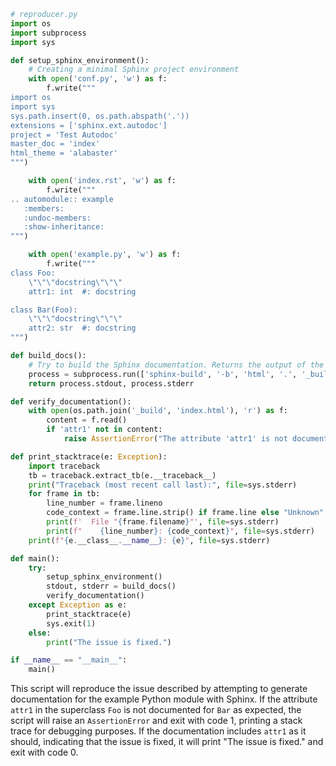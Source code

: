 ```python
# reproducer.py
import os
import subprocess
import sys

def setup_sphinx_environment():
    # Creating a minimal Sphinx project environment
    with open('conf.py', 'w') as f:
        f.write("""
import os
import sys
sys.path.insert(0, os.path.abspath('.'))
extensions = ['sphinx.ext.autodoc']
project = 'Test Autodoc'
master_doc = 'index'
html_theme = 'alabaster'
""")

    with open('index.rst', 'w') as f:
        f.write("""
.. automodule:: example
   :members:
   :undoc-members:
   :show-inheritance:
""")

    with open('example.py', 'w') as f:
        f.write("""
class Foo:
    \"\"\"docstring\"\"\"
    attr1: int  #: docstring

class Bar(Foo):
    \"\"\"docstring\"\"\"
    attr2: str  #: docstring
""")

def build_docs():
    # Try to build the Sphinx documentation. Returns the output of the Sphinx build process.
    process = subprocess.run(['sphinx-build', '-b', 'html', '.', '_build'], stdout=subprocess.PIPE, stderr=subprocess.PIPE, text=True)
    return process.stdout, process.stderr

def verify_documentation():
    with open(os.path.join('_build', 'index.html'), 'r') as f:
        content = f.read()
        if 'attr1' not in content:
            raise AssertionError("The attribute 'attr1' is not documented as expected.")

def print_stacktrace(e: Exception):
    import traceback
    tb = traceback.extract_tb(e.__traceback__)
    print("Traceback (most recent call last):", file=sys.stderr)
    for frame in tb:
        line_number = frame.lineno
        code_context = frame.line.strip() if frame.line else "Unknown"
        print(f'  File "{frame.filename}"', file=sys.stderr)
        print(f"    {line_number}: {code_context}", file=sys.stderr)
    print(f"{e.__class__.__name__}: {e}", file=sys.stderr)

def main():
    try:
        setup_sphinx_environment()
        stdout, stderr = build_docs()
        verify_documentation()
    except Exception as e:
        print_stacktrace(e)
        sys.exit(1)
    else:
        print("The issue is fixed.")

if __name__ == "__main__":
    main()
```

This script will reproduce the issue described by attempting to generate documentation for the example Python module with Sphinx. If the attribute `attr1` in the superclass `Foo` is not documented for `Bar` as expected, the script will raise an `AssertionError` and exit with code 1, printing a stack trace for debugging purposes. If the documentation includes `attr1` as it should, indicating that the issue is fixed, it will print "The issue is fixed." and exit with code 0.
